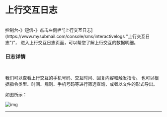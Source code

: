 # 上行交互日志

 <br>
控制台-》短信-》点击左侧栏“[上行交互日志](https://www.mysubmail.com/console/sms/interactivelogs "上行交互日志")”，
进入上行交互日志页面，可以帮您了解上行交互的数据明细。

 <br>

### **日志详情**

<br>

我们可以查看上行交互的手机号码、交互时间、回复内容和触发指令。
也可以根据指令类型、时间、规则、手机号码等进行筛选查询，或者以文件的形式导出。

如图所示：

![img](https://libraries.mysubmail.com/public/99040a5a4bb73c0f8ab0495dae84a27f/images/62a88795a8cd1f5c70c000db6184b241.png)

------